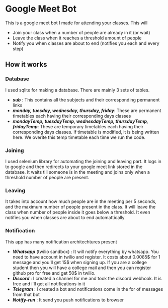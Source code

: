 # Google Meet Bot 
This is a google meet bot I made for attending your classes. This will 
- Join your class when a number of people are already in it (or wait)
- Leave the class when it reaches a threshold amount of people
- Notify you when classes are about to end (notifies you each and every step)

## How it works
### Database
I used sqlite for making a database. There are mainly 3 sets of tables.
- **_sub_** : This contains all the subjects and their corresponding permanent links
- **_monday, tuesday, wednesday, thursday, friday_**: These are permanent timetables each having their corresponding days classes
- **_mondayTemp, tuesdayTemp, wednesdayTemp, thursdayTemp, fridayTemp_**: These are temporary timetables each having their corresponding days classes. If timetable is modified, it is being written here. We overite this temp timetable each time we run the code.

### Joining
I used selenium library for automating the joining and leaving part. It logs in to google and then redirects to your google meet link stored in the database. It waits till someone is in the meeting and joins only when a threshold number of people are present.

### Leaving
It takes into account how much people are in the meeting per 5 seconds, and the maximum number of people present in the class. It will leave the class when number of people inside it goes below a threshold. It even notifies you when classes are about to end automattically

### Notification 
This app has many notification architechtures present
- **_Whatsapp_** (twilio sandbox) : It will notify everything by whatsapp. You need to have account in twilio and register. It costs about 0.0085$ for 1 message and you'll get 15$ when signing up. If you are a college student then you will have a college mail and then you can register github pro for free and get 50$ in twilio.
- **_Discord_** : I created a channel for me and took the discord webhook. It is free and i'll get all notifications in it
- **_Telegram_** : I created a bot and notifications come in the for of messages from that bot
- **_Notify-run_** : It send you push notifications to browser

